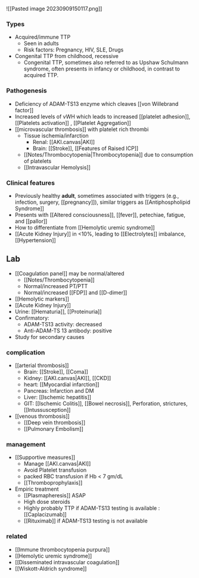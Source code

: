 ![[Pasted image 20230909150117.png]]

### Types
- Acquired/immune TTP
	- Seen in adults
	- Risk factors: Pregnancy, HIV, SLE, Drugs 
- Congenital TTP from childhood, recessive
	- Congenital TTP, sometimes also referred to as Upshaw Schulmann syndrome, often presents in infancy or childhood, in contrast to acquired TTP. 

### Pathogenesis
- Deficiency of ADAM-TS13 enzyme which cleaves [[von Willebrand factor]]
- Increased levels of vWH which leads to increased [[platelet adhesion]], [[Platelets activation]] , [[Platelet Aggregation]] 
- [[microvascular thrombosis]] with platelet rich thrombi
	- Tissue ischemia/infarction
		- Renal: [[AKI.canvas|AKI]] 
		- Brain: [[Stroke]], [[Features of Raised ICP]] 
	- [[Notes/Thrombocytopenia|Thrombocytopenia]] due to consumption of platelets
	- [[Intravascular Hemolysis]] 

### Clinical features
- Previously healthy **adult**, sometimes associated with triggers (e.g., infection, surgery, [[pregnancy]]), similar triggers as [[Antiphospholipid Syndrome]] 
- Presents with [[Altered consciousness]], [[fever]], petechiae, fatigue, and [[pallor]] 
- How to differentiate from [[Hemolytic uremic syndrome]] 
- [[Acute Kidney Injury]] in <10%, leading to [[Electrolytes]] imbalance, [[Hypertension]] 

## Lab 
- [[Coagulation panel]] may be normal/altered
	- [[Notes/Thrombocytopenia]] 
	- Normal/increased PT/PTT
	- Normal/increased [[FDP]] and [[D-dimer]]
- [[Hemolytic markers]] 
- [[Acute Kidney Injury]] 
- Urine: [[Hematuria]], [[Proteinuria]] 
- Confirmatory: 
	- ADAM-TS13 activity: decreased
	- Anti-ADAM-TS 13 antibody: positive
- Study for secondary causes

### complication
- [[arterial thrombosis]]
	- Brain: [[Stroke]], [[Coma]]
	- Kidney: [[AKI.canvas|AKI]], [[CKD]] 
	- heart: [[Myocardial infarction]] 
	- Pancreas: Infarction and DM 
	- Liver: [[Ischemic hepatitis]] 
	- GIT: [[Ischemic Colitis]], [[Bowel necrosis]], Perforation, strictures, [[Intussusception]] 
- [[venous thrombosis]]
	- [[Deep vein thrombosis]]
	- [[Pulmonary Embolism]] 

### management
- [[Supportive measures]] 
	- Manage [[AKI.canvas|AKI]] 
	- Avoid Platelet transfusion 
	- packed RBC transfusion if Hb < 7 gm/dL
	- [[Thromboprophylaxis]] 
- Empiric treatment
	- [[Plasmapheresis]] ASAP
	- High dose steroids
	- Highly probably TTP if ADAM-TS13 testing is available : [[Caplacizumab]] 
	- [[Rituximab]] if ADAM-TS13 testing is not available
### related
- [[Immune thrombocytopenia purpura]]
- [[Hemolytic uremic syndrome]] 
- [[Disseminated intravascular coagulation]]
- [[Wiskott-Aldrich syndrome]] 
